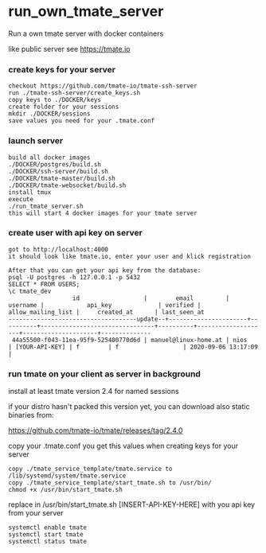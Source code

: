 # run_own_tmate_server

Run a own tmate server with docker containers

like public server see https://tmate.io

### create keys for your server
```
checkout https://github.com/tmate-io/tmate-ssh-server
run ./tmate-ssh-server/create_keys.sh 
copy keys to ./DOCKER/keys
create folder for your sessions
mkdir ./DOCKER/sessions
save values you need for your .tmate.conf
```

### launch server

```
build all docker images
./DOCKER/postgres/build.sh
./DOCKER/ssh-server/build.sh
./DOCKER/tmate-master/build.sh
./DOCKER/tmate-websocket/build.sh
install tmux
execute
./run_tmate_server.sh
this will start 4 docker images for your tmate server
```

### create user with api key on server
```
got to http://localhost:4000 
it should look like tmate.io, enter your user and klick registration

After that you can get your api key from the database:
psql -U postgres -h 127.0.0.1 -p 5432
SELECT * FROM USERS;
\c tmate_dev
                  id                  |        email         | username |            api_key             | verified | allow_mailing_list |     created_at      | last_seen_at 
------------------------------------update--+----------------------+----------+--------------------------------+----------+--------------------+---------------------+--------------
 44a55500-f043-11ea-95f9-525400770d6d | manuel@linux-home.at | nios     | [YOUR-API-KEY] | f        | f                  | 2020-09-06 13:17:09 | 
 ```

### run tmate on your client as server in background

install at least tmate version 2.4 for named sessions

if your distro hasn't packed this version yet, you can download also static binaries from:

https://github.com/tmate-io/tmate/releases/tag/2.4.0

copy your .tmate.conf you get this values when creating keys for your server

```
copy ./tmate_service_template/tmate.service to /lib/systemd/system/tmate.service
copy ./tmate_service_template/start_tmate.sh to /usr/bin/
chmod +x /usr/bin/start_tmate.sh 
```
replace in /usr/bin/start_tmate.sh [INSERT-API-KEY-HERE] with you api key from your server
```
systemctl enable tmate
systemctl start tmate
systemctl status tmate
```
